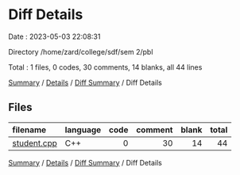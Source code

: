 # Diff Details

Date : 2023-05-03 22:08:31

Directory /home/zard/college/sdf/sem 2/pbl

Total : 1 files,  0 codes, 30 comments, 14 blanks, all 44 lines

[Summary](results.md) / [Details](details.md) / [Diff Summary](diff.md) / Diff Details

## Files
| filename | language | code | comment | blank | total |
| :--- | :--- | ---: | ---: | ---: | ---: |
| [student.cpp](/student.cpp) | C++ | 0 | 30 | 14 | 44 |

[Summary](results.md) / [Details](details.md) / [Diff Summary](diff.md) / Diff Details